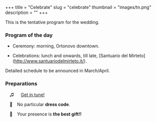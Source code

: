 +++
title = "Celebrate"
slug = "celebrate"
thumbnail = "images/tn.png"
description = ""
+++

This is the tentative program for the wedding.

### Program of the day

* Ceremony: morning, Ortonovo downtown.

* Celebrations: lunch and onwards, till late, [Santuario del Mirteto] (http://www.santuariodelmirteto.it/).

Detailed schedule to be announced in March/April.

### Preparations

&ensp;&ensp;<span class='iconsize'>&#9835;</span> &ensp;&ensp; [Get in tune!](https://www.youtube.com/watch?v=_xPz0K_CrgA&app=desktop)

&ensp;&ensp;<span class='iconsize'>&#128090;</span> &ensp; No particular **dress code**.

&ensp;&ensp;<span class='iconsize'>&#127873;</span> &ensp; Your presence is **the best gift!!**
